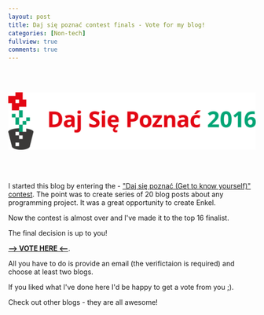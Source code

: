 ```yaml
---
layout: post
title: Daj się poznać contest finals - Vote for my blog!
categories: [Non-tech]
fullview: true
comments: true
---
```


<br>
<br>

[![Daj się poznać](/assets/media/vote_for_me/DajSiePoznac-logo.png)](http://ankieta.dajsiepoznac.pl)

<br>
<br>

I started this blog by entering the - ["Daj się poznać (Get to know yourself)" contest](http://www.maciejaniserowicz.com/daj-sie-poznac). The point was to create
series of 20 blog posts about any programming project. It was a great opportunity to create Enkel.

Now the contest is almost over and I've made it to the top 16 finalist.

The final decision is up to you!
 
 [**--> VOTE HERE <--**](http://ankieta.dajsiepoznac.pl).

All you have to do is provide an email (the verifictaion is required) and choose at least two blogs.

If you liked what I've done here I'd be happy to get a vote from you ;). 

Check out other blogs - they are all awesome!
